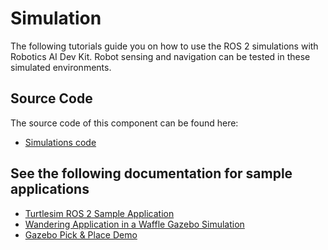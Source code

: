 
# Simulation

The following tutorials guide you on how to use the ROS 2 simulations
with Robotics AI Dev Kit. Robot sensing and navigation can be tested in
these simulated environments.

## Source Code

The source code of this component can be found here:

- [Simulations code](https://github.com/open-edge-platform/edge-ai-suites/tree/release-1.2.0/robotics-ai-suite/components/simulations)

## See the following documentation for sample applications

- [Turtlesim ROS 2 Sample Application](turtlesim-ros2-sample-application.md)
- [Wandering Application in a Waffle Gazebo Simulation](launch-wandering-application-gazebo-sim-waffle.md)
- [Gazebo Pick & Place Demo](picknplace.md)
